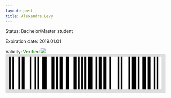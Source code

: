 ```yaml
---
layout: post
title: Alexandre Levy
---
```


Status: Bachelor/Master student

Expiration date: 2019.01.01

Validity: <font color="green"> Verified</font> 
![](/members/img/Alexandre_Levy.png)
![](/members/img/bar.png)
